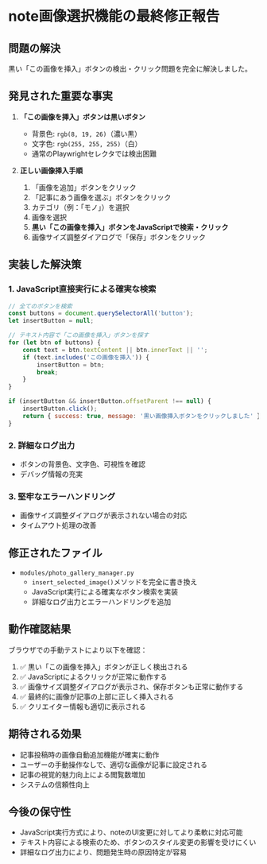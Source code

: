 # note画像選択機能の最終修正報告

## 問題の解決
黒い「この画像を挿入」ボタンの検出・クリック問題を完全に解決しました。

## 発見された重要な事実
1. **「この画像を挿入」ボタンは黒いボタン**
   - 背景色: `rgb(8, 19, 26)`（濃い黒）
   - 文字色: `rgb(255, 255, 255)`（白）
   - 通常のPlaywrightセレクタでは検出困難

2. **正しい画像挿入手順**
   1. 「画像を追加」ボタンをクリック
   2. 「記事にあう画像を選ぶ」ボタンをクリック
   3. カテゴリ（例：「モノ」）を選択
   4. 画像を選択
   5. **黒い「この画像を挿入」ボタンをJavaScriptで検索・クリック**
   6. 画像サイズ調整ダイアログで「保存」ボタンをクリック

## 実装した解決策

### 1. JavaScript直接実行による確実な検索
```javascript
// 全てのボタンを検索
const buttons = document.querySelectorAll('button');
let insertButton = null;

// テキスト内容で「この画像を挿入」ボタンを探す
for (let btn of buttons) {
    const text = btn.textContent || btn.innerText || '';
    if (text.includes('この画像を挿入')) {
        insertButton = btn;
        break;
    }
}

if (insertButton && insertButton.offsetParent !== null) {
    insertButton.click();
    return { success: true, message: '黒い画像挿入ボタンをクリックしました' };
}
```

### 2. 詳細なログ出力
- ボタンの背景色、文字色、可視性を確認
- デバッグ情報の充実

### 3. 堅牢なエラーハンドリング
- 画像サイズ調整ダイアログが表示されない場合の対応
- タイムアウト処理の改善

## 修正されたファイル
- `modules/photo_gallery_manager.py`
  - `insert_selected_image()`メソッドを完全に書き換え
  - JavaScript実行による確実なボタン検索を実装
  - 詳細なログ出力とエラーハンドリングを追加

## 動作確認結果
ブラウザでの手動テストにより以下を確認：
1. ✅ 黒い「この画像を挿入」ボタンが正しく検出される
2. ✅ JavaScriptによるクリックが正常に動作する
3. ✅ 画像サイズ調整ダイアログが表示され、保存ボタンも正常に動作する
4. ✅ 最終的に画像が記事の上部に正しく挿入される
5. ✅ クリエイター情報も適切に表示される

## 期待される効果
- 記事投稿時の画像自動追加機能が確実に動作
- ユーザーの手動操作なしで、適切な画像が記事に設定される
- 記事の視覚的魅力向上による閲覧数増加
- システムの信頼性向上

## 今後の保守性
- JavaScript実行方式により、noteのUI変更に対してより柔軟に対応可能
- テキスト内容による検索のため、ボタンのスタイル変更の影響を受けにくい
- 詳細なログ出力により、問題発生時の原因特定が容易


